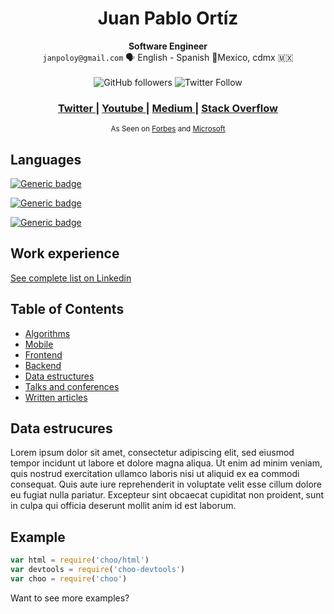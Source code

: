 <h1 align="center">Juan Pablo Ortíz</h1>

<div align="center">
  <strong>Software Engineer</strong>
</div>
<div align="center">
  <code>janpoloy@gmail.com</code>  🗣️ English - Spanish 📍Mexico, cdmx 🇲🇽
</div>
<br />

<div align="center">

  <!-- Github -->
  <img alt="GitHub followers" src="https://img.shields.io/github/followers/misterpoloy?logo=github&style=for-the-badge">
  <!-- Twitter -->
  <img alt="Twitter Follow" src="https://img.shields.io/twitter/follow/janpoloy?label=%40janpoloy&logo=twitter&style=for-the-badge">
</div>

<div align="center">
  <h3>
    <a href="https://twitter.com/janpoloy">
      Twitter
    </a>
    <span> | </span>
    <a href="#">
      Youtube
    </a>
    <span> | </span>
    <a href="https://medium.com/@janpoloy">
      Medium
    </a>
    <span> | </span>
    <a href="https://stackoverflow.com/users/4991706/juan-p-ortiz">
      Stack Overflow
    </a>
  </h3>
</div>

<div align="center">
  <sub>As Seen on
  <a href="https://twitter.com/yoshuawuyts">Forbes</a> and
  <a href="https://github.com/choojs/choo/graphs/contributors">
    Microsoft
  </a>
</div>

## Languages
[![Generic badge](https://img.shields.io/badge/C++-advanced-green.svg)](https://shields.io/)

[![Generic badge](https://img.shields.io/badge/Javascript-advanced-green.svg)](https://shields.io/)

[![Generic badge](https://img.shields.io/badge/Python-learning-yellow.svg)](https://shields.io/)

## Work experience
[See complete list on Linkedin](https://www.linkedin.com/in/juan-pablo-ortiz/)

## Table of Contents
- [Algorithms](#example)
- [Mobile](#philosophy)
- [Frontend](#events)
- [Backend](#state)
- [Data estructures](#features)
- [Talks and conferences](#state)
- [Written articles](#state)

## Data estrucures
Lorem ipsum dolor sit amet, consectetur adipiscing elit, sed eiusmod tempor incidunt ut labore et dolore magna aliqua. Ut enim ad minim veniam, quis nostrud exercitation ullamco laboris nisi ut aliquid ex ea commodi consequat. Quis aute iure reprehenderit in voluptate velit esse cillum dolore eu fugiat nulla pariatur. Excepteur sint obcaecat cupiditat non proident, sunt in culpa qui officia deserunt mollit anim id est laborum.

## Example
```js
var html = require('choo/html')
var devtools = require('choo-devtools')
var choo = require('choo')

```
Want to see more examples?
